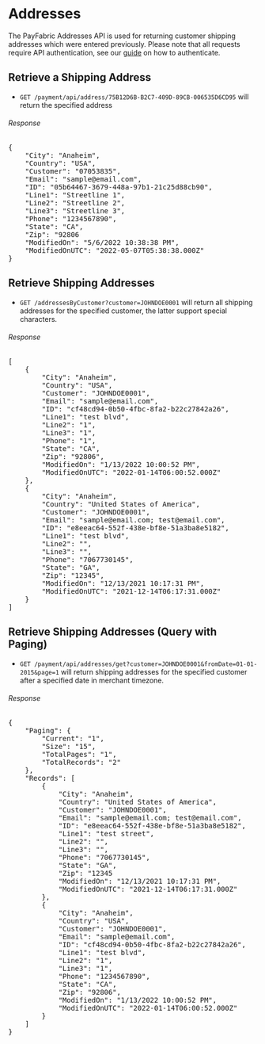 Addresses
=========

The PayFabric Addresses API is used for returning customer shipping addresses which were entered previously.  Please note that all requests require API authentication, see our [guide](Authentication.md) on how to authenticate.

Retrieve a Shipping Address
---------------------------

* `GET /payment/api/address/75B12D6B-B2C7-409D-89CB-006535D6CD95` will return the specified address

###### Response
<pre>
{
    "City": "Anaheim",
    "Country": "USA",
    "Customer": "07053835",
    "Email": "sample@email.com",
    "ID": "05b64467-3679-448a-97b1-21c25d88cb90",
    "Line1": "Streetline 1",
    "Line2": "Streetline 2",
    "Line3": "Streetline 3",
    "Phone": "1234567890",
    "State": "CA",
    "Zip": "92806
    "ModifiedOn": "5/6/2022 10:38:38 PM",
    "ModifiedOnUTC": "2022-05-07T05:38:38.000Z"
}
</pre>

Retrieve Shipping Addresses
---------------------------

* `GET /addressesByCustomer?customer=JOHNDOE0001` will return all shipping addresses for the specified customer, the latter support special characters.
 
###### Response
<pre>
[
    {
        "City": "Anaheim",
        "Country": "USA",
        "Customer": "JOHNDOE0001",
        "Email": "sample@email.com",
        "ID": "cf48cd94-0b50-4fbc-8fa2-b22c27842a26",
        "Line1": "test blvd",
        "Line2": "1",
        "Line3": "1",
        "Phone": "1",
        "State": "CA",
        "Zip": "92806",
        "ModifiedOn": "1/13/2022 10:00:52 PM",
        "ModifiedOnUTC": "2022-01-14T06:00:52.000Z"
    },
    {
        "City": "Anaheim",
        "Country": "United States of America",
        "Customer": "JOHNDOE0001",
        "Email": "sample@email.com; test@email.com",
        "ID": "e8eeac64-552f-438e-bf8e-51a3ba8e5182",
        "Line1": "test blvd",
        "Line2": "",
        "Line3": "",
        "Phone": "7067730145",
        "State": "GA",
        "Zip": "12345",
        "ModifiedOn": "12/13/2021 10:17:31 PM",
        "ModifiedOnUTC": "2021-12-14T06:17:31.000Z"
    }
]
</pre>

Retrieve Shipping Addresses (Query with Paging)
-----------------------------------------------

* `GET /payment/api/addresses/get?customer=JOHNDOE0001&fromDate=01-01-2015&page=1` will return shipping addresses for the specified customer after a specified date in merchant timezone.

###### Response
<pre>
{
    "Paging": {
        "Current": "1",
        "Size": "15",
        "TotalPages": "1",
        "TotalRecords": "2"
    },
    "Records": [
        {
            "City": "Anaheim",
            "Country": "United States of America",
            "Customer": "JOHNDOE0001",
            "Email": "sample@email.com; test@email.com",
            "ID": "e8eeac64-552f-438e-bf8e-51a3ba8e5182",
            "Line1": "test street",
            "Line2": "",
            "Line3": "",
            "Phone": "7067730145",
            "State": "GA",
            "Zip": "12345
            "ModifiedOn": "12/13/2021 10:17:31 PM",
            "ModifiedOnUTC": "2021-12-14T06:17:31.000Z"
        },
        {
            "City": "Anaheim",
            "Country": "USA",
            "Customer": "JOHNDOE0001",
            "Email": "sample@email.com",
            "ID": "cf48cd94-0b50-4fbc-8fa2-b22c27842a26",
            "Line1": "test blvd",
            "Line2": "1",
            "Line3": "1",
            "Phone": "1234567890",
            "State": "CA",
            "Zip": "92806",
            "ModifiedOn": "1/13/2022 10:00:52 PM",
            "ModifiedOnUTC": "2022-01-14T06:00:52.000Z"
        }
    ]
}
</pre>
